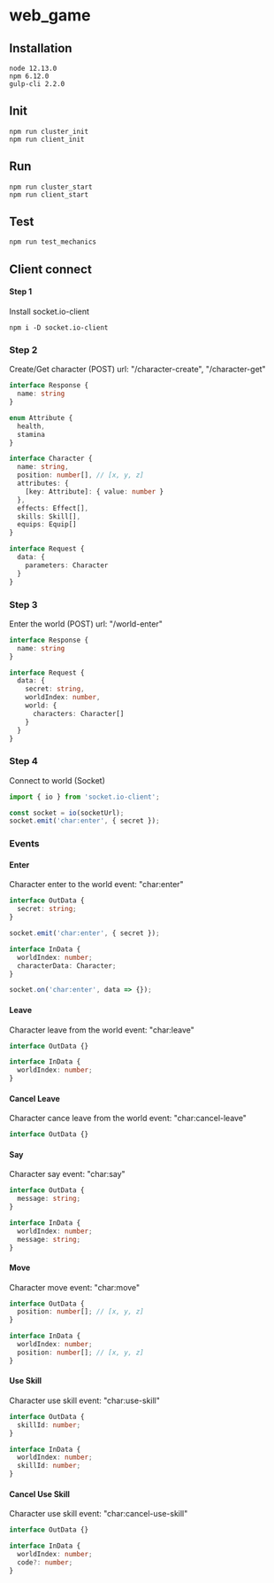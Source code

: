 # web_game

## Installation
```shell
node 12.13.0
npm 6.12.0
gulp-cli 2.2.0
```

## Init
```shell
npm run cluster_init
npm run client_init
```

## Run
```shell
npm run cluster_start
npm run client_start
```

## Test
```shell
npm run test_mechanics
```

## Client connect
#### Step 1
Install socket.io-client
```shell
npm i -D socket.io-client
```
### Step 2
Create/Get character (POST)
url: "/character-create", "/character-get"
````typescript
interface Response {
  name: string
}
````
````typescript
enum Attribute {
  health,
  stamina
}

interface Character {
  name: string,
  position: number[], // [x, y, z]
  attributes: {
    [key: Attribute]: { value: number }
  },
  effects: Effect[],
  skills: Skill[],
  equips: Equip[]
}

interface Request {
  data: {
    parameters: Character
  }
}
````
### Step 3
Enter the world (POST)
url: "/world-enter"
````typescript
interface Response {
  name: string
}
````
````typescript
interface Request {
  data: {
    secret: string,
    worldIndex: number,
    world: {
      characters: Character[]
    }
  }
}
````
### Step 4
Connect to world (Socket)
````typescript
import { io } from 'socket.io-client';

const socket = io(socketUrl);
socket.emit('char:enter', { secret });
````
### Events
#### Enter
Character enter to the world
event: "char:enter"
````typescript
interface OutData {
  secret: string;
}

socket.emit('char:enter', { secret });

interface InData {
  worldIndex: number;
  characterData: Character;
}

socket.on('char:enter', data => {});
````
#### Leave
Character leave from the world
event: "char:leave"
````typescript
interface OutData {}

interface InData {
  worldIndex: number;
}
````
#### Cancel Leave
Character cance leave from the world
event: "char:cancel-leave"
````typescript
interface OutData {}
````
#### Say
Character say
event: "char:say"
````typescript
interface OutData {
  message: string;
}

interface InData {
  worldIndex: number;
  message: string;
}
````
#### Move
Character move
event: "char:move"
````typescript
interface OutData {
  position: number[]; // [x, y, z]
}

interface InData {
  worldIndex: number;
  position: number[]; // [x, y, z]
}
````
#### Use Skill
Character use skill
event: "char:use-skill"
````typescript
interface OutData {
  skillId: number;
}

interface InData {
  worldIndex: number;
  skillId: number;
}
````
#### Cancel Use Skill
Character use skill
event: "char:cancel-use-skill"
````typescript
interface OutData {}

interface InData {
  worldIndex: number;
  code?: number;
}
````
